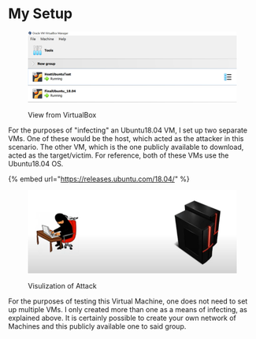 # My Setup

<figure><img src="../.gitbook/assets/image (25).png" alt=""><figcaption><p>View from VirtualBox</p></figcaption></figure>

For the purposes of "infecting" an Ubuntu18.04 VM, I set up two separate VMs. One of these would be the host, which acted as the attacker in this scenario. The other VM, which is the one publicly available to download, acted as the target/victim. For reference, both of these VMs use the Ubuntu18.04 OS.



{% embed url="https://releases.ubuntu.com/18.04/" %}



<figure><img src="../.gitbook/assets/image (46).png" alt=""><figcaption><p>Visulization of Attack</p></figcaption></figure>

For the purposes of testing this Virtual Machine, one does not need to set up multiple VMs. I only created more than one as a means of infecting, as explained above. It is certainly possible to create your own network of Machines and this publicly available one to said group.&#x20;
